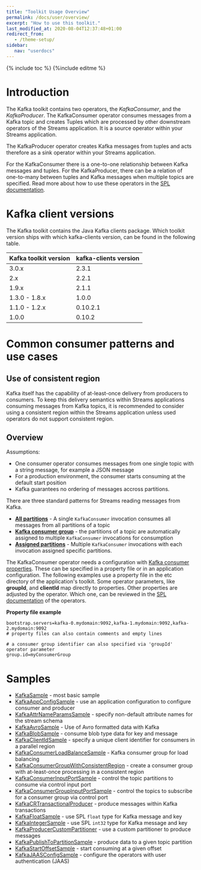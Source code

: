 ```yaml
---
title: "Toolkit Usage Overview"
permalink: /docs/user/overview/
excerpt: "How to use this toolkit."
last_modified_at: 2020-08-04T12:37:48+01:00
redirect_from:
   - /theme-setup/
sidebar:
   nav: "userdocs"
---
```

{% include toc %}
{%include editme %}

# Introduction
The Kafka toolkit contains two operators, the *KafkaConsumer*, and the *KafkaProducer*.
The KafkaConsumer operator consumes messages from a Kafka topic and creates Tuples which are processed by other downstream operators of the Streams application.
It is a source operator within your Streams application.

The KafkaProducer operator creates Kafka messages from tuples and acts therefore as a sink operator within your Streams application.

For the KafkaConsumer there is a one-to-one relationship between Kafka messages and tuples. For the KafkaProducer, there can be a relation of one-to-many between tuples and Kafka messages when multiple topics are specified.
Read more about how to use these operators in the [SPL documentation](https://ibmstreams.github.io/streamsx.kafka/docs/user/SPLDoc/).

# Kafka client versions
The Kafka toolkit contains the Java Kafka clients package. Which toolkit version ships with which kafka-clients version, can be found in the following table.

| Kafka toolkit version | kafka-clients version |
| --- | --- |
| 3.0.x | 2.3.1 |
| 2.x | 2.2.1 |
| 1.9.x | 2.1.1 |
| 1.3.0 - 1.8.x | 1.0.0 |
| 1.1.0 - 1.2.x | 0.10.2.1 |
| 1.0.0 | 0.10.2 |


# Common consumer patterns and use cases

## Use of consistent region

Kafka itself has the capability of at-least-once delivery from producers to consumers. To keep this delivery semantics within Streams applications consuming messages from Kafka topics, it is recommended to consider using a consistent region within the Streams application unless used operators do not support consistent region.

## Overview

Assumptions:
* One consumer operator consumes messages from one single topic with a string message, for example a JSON message
* For a production environment, the consumer starts consuming at the default start position
* Kafka guarantees no ordering of messages accross partitions.

There are three standard patterns for Streams reading messages from Kafka.
* [**All partitions**](https://ibmstreams.github.io/streamsx.kafka/docs/user/UsecaseAllPartitions/) - A single `KafkaConsumer` invocation consumes all messages from all partitions of a topic
* [**Kafka consumer group**](https://ibmstreams.github.io/streamsx.kafka/docs/user/UsecaseConsumerGroup/) - the partitions of a topic are automatically assigned to multiple `KafkaConsumer` invocations for consumption
* [**Assigned partitions**](https://ibmstreams.github.io/streamsx.kafka/docs/user/UsecaseAssignedPartitions/) - Multiple `KafkaConsumer` invocations with each invocation assigned specific partitions.

The KafkaConsumer operator needs a configuration with
[Kafka consumer properties](https://kafka.apache.org/documentation.html#consumerconfigs). These can be specified in a property file or in an application configuration. The following examples use a property file in the etc directory of the application's toolkit. Some operator parameters, like **groupId**, and **clientId** map directly to properties. Other properties are adjusted by the operator. Which one, can be reviewed in the [SPL documentation](https://ibmstreams.github.io/streamsx.kafka/docs/user/SPLDoc/) of the operators.

**Property file example**
```
bootstrap.servers=kafka-0.mydomain:9092,kafka-1.mydomain:9092,kafka-2.mydomain:9092
# property files can also contain comments and empty lines

# a consumer group identifier can also specified via 'groupId' operator parameter
group.id=myConsumerGroup
```

# Samples

* [KafkaSample](https://github.com/IBMStreams/streamsx.kafka/tree/develop/samples/KafkaSample) - most basic sample
* [KafkaAppConfigSample](https://github.com/IBMStreams/streamsx.kafka/tree/develop/samples/KafkaAppConfigSample) - use an application configuration to configure consumer and producer
* [KafkaAttrNameParamsSample](https://github.com/IBMStreams/streamsx.kafka/tree/develop/samples/KafkaAttrNameParamsSample) - specify non-default attribute names for the stream schema
* [KafkaAvroSample](https://github.com/IBMStreams/streamsx.kafka/tree/develop/samples/KafkaAvroSample) - Use of Avro formatted data with Kafka
* [KafkaBlobSample](https://github.com/IBMStreams/streamsx.kafka/tree/develop/samples/KafkaBlobSample) - consume blob type data for key and message
* [KafkaClientIdSample](https://github.com/IBMStreams/streamsx.kafka/tree/develop/samples/KafkaClientIdSample) - specify a unique client identifier for consumers in a parallel region
* [KafkaConsumerLoadBalanceSample](https://github.com/IBMStreams/streamsx.kafka/tree/develop/samples/KafkaConsumerLoadBalanceSample) - Kafka consumer group for load balancing
* [KafkaConsumerGroupWithConsistentRegion](https://github.com/IBMStreams/streamsx.kafka/tree/develop/samples/KafkaConsumerGroupWithConsistentRegion) - create a consumer group with at-least-once processing in a consistent region
* [KafkaConsumerInputPortSample](https://github.com/IBMStreams/streamsx.kafka/tree/develop/samples/KafkaConsumerInputPortSample) - control the topic partitions to consume via control input port
* [KafkaConsumerGroupInputPortSample](https://github.com/IBMStreams/streamsx.kafka/tree/develop/samples/KafkaConsumerGroupInputPortSample) - control the topics to subscribe for a consumer group via control port
* [KafkaCRTransactionalProducer](https://github.com/IBMStreams/streamsx.kafka/tree/develop/samples/KafkaCRTransactionalProducer) - produce messages within Kafka transactions
* [KafkaFloatSample](https://github.com/IBMStreams/streamsx.kafka/tree/develop/samples/KafkaFloatSample) - use SPL `float` type for Kafka message and key
* [KafkaIntegerSample](https://github.com/IBMStreams/streamsx.kafka/tree/develop/samples/KafkaIntegerSample) - use SPL `int32` type for Kafka message and key
* [KafkaProducerCustomPartitioner](https://github.com/IBMStreams/streamsx.kafka/tree/develop/samples/KafkaProducerCustomPartitioner) - use a custom partitioner to produce messages
* [KafkaPublishToPartitionSample](https://github.com/IBMStreams/streamsx.kafka/tree/develop/samples/KafkaPublishToPartitionSample) - produce data to a given topic partition
* [KafkaStartOffsetSample](https://github.com/IBMStreams/streamsx.kafka/tree/develop/samples/KafkaStartOffsetSample) - start consuming at a given offset
* [KafkaJAASConfigSample](https://github.com/IBMStreams/streamsx.kafka/tree/develop/samples/KafkaJAASConfigSample) - configure the operators with user authentication (JAAS)
